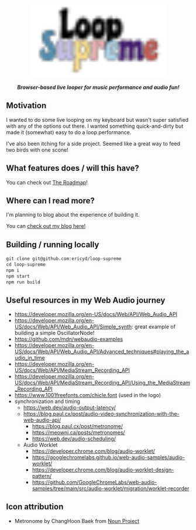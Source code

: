 <p align="center">
  <img src="./public/icons/loop-supreme-cover-art.svg" height="200px" alt="Loop Supreme">
</p>

<p align="center">
  <strong><em>Browser-based live looper for music performance and audio fun!</em></strong>
</p>

## Motivation

I wanted to do some live looping on my keyboard but wasn't super satisfied with any of the options out there. I wanted something quick-and-dirty but made it (somewhat) easy to do a loop performance.

I've also been itching for a side project. Seemed like a great way to feed two birds with one scone!

## What features does / will this have?

You can check out [The Roadmap](./roadmap.md)!

## Where can I read more?

I'm planning to blog about the experience of building it.

You can [check out my blog here!](https://ericyd.hashnode.dev/)

## Building / running locally

```shell
git clone git@github.com:ericyd/loop-supreme
cd loop-supreme
npm i
npm start
npm run build
```

## Useful resources in my Web Audio journey

- https://developer.mozilla.org/en-US/docs/Web/API/Web_Audio_API
- https://developer.mozilla.org/en-US/docs/Web/API/Web_Audio_API/Simple_synth: great example of building a simple OscillatorNode!
- https://github.com/mdn/webaudio-examples
- https://developer.mozilla.org/en-US/docs/Web/API/Web_Audio_API/Advanced_techniques#playing_the_audio_in_time
- https://developer.mozilla.org/en-US/docs/Web/API/MediaStream_Recording_API
- https://developer.mozilla.org/en-US/docs/Web/API/MediaStream_Recording_API/Using_the_MediaStream_Recording_API
- https://www.1001freefonts.com/chicle.font (used in the logo)
- synchronization and timing
  - https://web.dev/audio-output-latency/
  - https://blog.paul.cx/post/audio-video-synchronization-with-the-web-audio-api/
    - https://blog.paul.cx/post/metronome/
    - https://meowni.ca/posts/metronomes/
    - https://web.dev/audio-scheduling/
  - Audio Worklet
    - https://developer.chrome.com/blog/audio-worklet/
    - https://googlechromelabs.github.io/web-audio-samples/audio-worklet/
    - https://developer.chrome.com/blog/audio-worklet-design-pattern/
    - https://github.com/GoogleChromeLabs/web-audio-samples/tree/main/src/audio-worklet/migration/worklet-recorder

## Icon attribution

- Metronome by ChangHoon Baek from <a href="https://thenounproject.com/icon/metronome-118052/" target="_blank" title="Metronome Icons">Noun Project</a>
